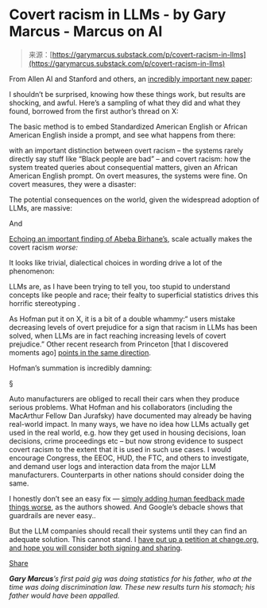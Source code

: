 <!--yml
category: 未分类
date: 2024-05-27 14:37:09
-->

# Covert racism in LLMs - by Gary Marcus - Marcus on AI

> 来源：[https://garymarcus.substack.com/p/covert-racism-in-llms](https://garymarcus.substack.com/p/covert-racism-in-llms)

From Allen AI and Stanford and others, an [incredibly important new paper](https://arxiv.org/abs/2403.00742):

I shouldn’t be surprised, knowing how these things work, but results are shocking, and awful. Here’s a sampling of what they did and what they found, borrowed from the first author’s thread on X:

The basic method is to embed Standardized American English or African American English inside a prompt, and see what happens from there:

with an important distinction between overt racism – the systems rarely directly say stuff like “Black people are bad” – and covert racism: how the system treated queries about consequential matters, given an African American English prompt. On overt measures, the systems were fine. On covert measures, they were a disaster:

The potential consequences on the world, given the widespread adoption of LLMs, are massive:

And

[Echoing an important finding of Abeba Birhane’s](https://www.researchgate.net/publication/371855219_On_Hate_Scaling_Laws_For_Data-Swamps), scale actually makes the covert racism *worse:*

It looks like trivial, dialectical choices in wording drive a lot of the phenomenon:

LLMs are, as I have been trying to tell you, too stupid to understand concepts like people and race; their fealty to superficial statistics drives this horrific stereotyping .

As Hofman put it on X, it is a bit of a double whammy:“ users mistake decreasing levels of overt prejudice for a sign that racism in LLMs has been solved, when LLMs are in fact reaching increasing levels of covert prejudice.” Other recent research from Princeton [that I discovered moments ago] [points in the same direction](https://arxiv.org/pdf/2402.04105.pdf).

Hofman’s summation is incredibly damning:

§

Auto manufacturers are obliged to recall their cars when they produce serious problems. What Hofman and his collaborators (including the MacArthur Fellow Dan Jurafsky) have documented may already be having real-world impact. In many ways, we have no idea how LLMs actually get used in the real world, e.g. how they get used in housing decisions, loan decisions, crime proceedings etc – but now strong evidence to suspect covert racism to the extent that it is used in such use cases. I would encourage Congress, the EEOC, HUD, the FTC, and others to investigate, and demand user logs and interaction data from the major LLM manufacturers. Counterparts in other nations should consider doing the same.

I honestly don’t see an easy fix — [simply adding human feedback made things worse](https://x.com/vjhofmann/status/1764687451254067373?s=12), as the authors showed. And Google’s debacle shows that guardrails are never easy..

But the LLM companies should recall their systems until they can find an adequate solution. This cannot stand. I [have put up a petition at change.org, and hope you will consider both signing and sharing](https://chng.it/xfLJh9C2nL).

[Share](https://garymarcus.substack.com/p/covert-racism-in-llms?utm_source=substack&utm_medium=email&utm_content=share&action=share)

***Gary Marcus**’s first paid gig was doing statistics for his father, who at the time was doing discrimination law. These new results turn his stomach; his father would have been appalled.*